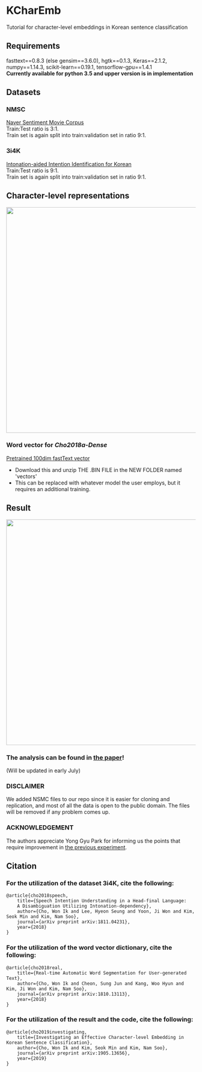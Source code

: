 # KCharEmb
Tutorial for character-level embeddings in Korean sentence classification

## Requirements
fasttext==0.8.3 (else gensim==3.6.0), hgtk==0.1.3, Keras==2.1.2,<br/> 
numpy==1.14.3, scikit-learn==0.19.1, tensorflow-gpu==1.4.1<br/>
**Currently available for python 3.5 and upper version is in implementation**

## Datasets
### NMSC
[Naver Sentiment Movie Corpus](https://github.com/e9t/nsmc)<br/> 
Train:Test ratio is 3:1.<br/> 
Train set is again split into train:validation set in ratio 9:1.
### 3i4K
[Intonation-aided Intention Identification for Korean](https://github.com/warnikchow/3i4k)<br/> 
Train:Test ratio is 9:1.<br/> 
Train set is again split into train:validation set in ratio 9:1.

## Character-level representations
<image src="https://github.com/warnikchow/kcharemb/blob/master/images/fig1.png" width="600"><br/>

### Word vector for *Cho2018a-Dense*
[Pretrained 100dim fastText vector](https://drive.google.com/open?id=1jHbjOcnaLourFzNuP47yGQVhBTq6Wgor)
* Download this and unzip THE .BIN FILE in the NEW FOLDER named 'vectors'
* This can be replaced with whatever model the user employs, but it requires an additional training.

## Result
<image src="https://github.com/warnikchow/kcharemb/blob/master/images/fig2.PNG" width="600"><br/>

### The analysis can be found in [the paper](https://arxiv.org/abs/1905.13656)! <br/>
(Will be updated in early July)

### DISCLAIMER
We added NSMC files to our repo since it is easier for cloning and replication, and most of all the data is open to the public domain. The files will be removed if any problem comes up.

### ACKNOWLEDGEMENT
The authors appreciate Yong Gyu Park for informing us the points that require improvement in [the previous experiment](https://github.com/warnikchow/dlk2nlp#8-character-embedding).

## Citation
### For the utilization of the dataset 3i4K, cite the following:
```
@article{cho2018speech,
	title={Speech Intention Understanding in a Head-final Language: 
	A Disambiguation Utilizing Intonation-dependency},
	author={Cho, Won Ik and Lee, Hyeon Seung and Yoon, Ji Won and Kim, Seok Min and Kim, Nam Soo},
	journal={arXiv preprint arXiv:1811.04231},
	year={2018}
}
```
### For the utilization of the word vector dictionary, cite the following:
```
@article{cho2018real,
	title={Real-time Automatic Word Segmentation for User-generated Text},
	author={Cho, Won Ik and Cheon, Sung Jun and Kang, Woo Hyun and Kim, Ji Won and Kim, Nam Soo},
	journal={arXiv preprint arXiv:1810.13113},
	year={2018}
}
```
### For the utilization of the result and the code, cite the following:
```
@article{cho2019investigating,
	title={Investigating an Effective Character-level Embedding in Korean Sentence Classification},
	author={Cho, Won Ik and Kim, Seok Min and Kim, Nam Soo},
	journal={arXiv preprint arXiv:1905.13656},
	year={2019}
}
```
